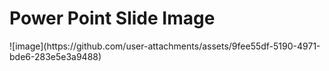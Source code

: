 <h1>Power Point Slide Image</h1>
![image](https://github.com/user-attachments/assets/9fee55df-5190-4971-bde6-283e5e3a9488)
